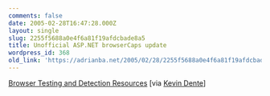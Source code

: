 ```yaml
---
comments: false
date: 2005-02-28T16:47:28.000Z
layout: single
slug: 2255f5688a0e4f6a81f19afdcbade8a5
title: Unofficial ASP.NET browserCaps update
wordpress_id: 368
old_link: 'https://adrianba.net/2005/02/28/2255f5688a0e4f6a81f19afdcbade8a5/'
---
```

[Browser
Testing and Detection Resources](http://slingfive.com/pages/code/browserCaps/) [via
[
Kevin Dente](http://groups.yahoo.com/group/win_tech_off_topic/message/37053)]
